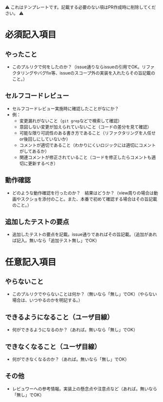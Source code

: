 :warning: これはテンプレートです。記載する必要のない項はPR作成時に削除してください。 :warning:

# 必須記入項目
## やったこと
* このプルリクで何をしたのか？（issue通りならissueの引用でOK。リファクタリングやバグfix等、issueのスコープ外の実装を入れたらその旨記載のこと。）

## セルフコードレビュー
* セルフコードレビュー実施時に確認したことがなにか？
* 例：
  * 変更漏れがないこと（`git grep`などで検索して確認）
  * 意図しない変更が加えられていないこと（コードの差分を見て確認）
  * 可能な限り可読性のある書き方であること（リファクタリングを人任せor後回しにしていないか）
  * コメントが適切であること（わかりにくいロジックには適切にコメントがしてあるか）
  * 関連コメントが修正されていること（コードを修正したらコメントも適切に更新するべき）

## 動作確認
* どのような動作確認を行ったのか？　結果はどうか？（view周りの場合は動画やスクショを添付のこと。また、本番で初めて確認する場合はその旨記載のこと。）

## 追加したテストの要点
* 追加したテストの要点を記載。issue通りであればその旨記載。（追加があれば記入。無いなら「追加テスト無し」でOK）

# 任意記入項目
## やらないこと
* このプルリクでやらないことは何か？（無いなら「無し」でOK）（やらない場合は、いつやるのかを明記する。）

## できるようになること（ユーザ目線）
* 何ができるようになるのか？（あれば。無いなら「無し」でOK）

## できなくなること（ユーザ目線）
* 何ができなくなるのか？（あれば。無いなら「無し」でOK）

## その他
* レビュワーへの参考情報。実装上の懸念点や注意点など（あれば。無いなら「無し」でOK）

